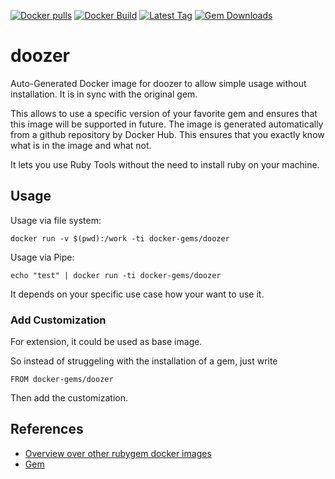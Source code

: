 [![Docker pulls](https://img.shields.io/docker/pulls/rubygem/doozer.svg)](https://hub.docker.com/r/rubygem/doozer/)
[![Docker Build](https://img.shields.io/docker/automated/rubygem/doozer.svg)](https://hub.docker.com/r/rubygem/doozer/)
[![Latest Tag](https://img.shields.io/github/tag/docker-rubygem/doozer.svg)](https://hub.docker.com/r/rubygem/doozer/)
[![Gem Downloads](https://img.shields.io/gem/dt/doozer.svg)](https://rubygems.org/gems/doozer/)
# doozer

Auto-Generated Docker image for doozer to allow simple usage without installation.
It is in sync with the original gem.

This allows to use a specific version of your favorite gem and ensures that this image will be supported in future.
The image is generated automatically from a github repository by Docker Hub.
This ensures that you exactly know what is in the image and what not.

It lets you use Ruby Tools without the need to install ruby on your machine.

## Usage

Usage via file system:

`docker run -v $(pwd):/work -ti docker-gems/doozer`

Usage via Pipe:

`echo "test" | docker run -ti docker-gems/doozer`

It depends on your specific use case how your want to use it.

### Add Customization

For extension, it could be used as base image.

So instead of struggeling with the installation of a gem, just write

`FROM docker-gems/doozer`

Then add the customization.

## References

 - [Overview over other rubygem docker images](https://github.com/thinkbot/docker-rubygem)
 - [Gem](https://rubygems.org/gems/doozer/)

